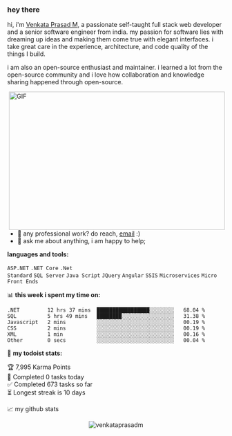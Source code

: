 ### hey there 

hi, i'm [Venkata Prasad M](https://venkataprasadm.me/), a passionate self-taught full stack web developer and a senior software engineer from india. my passion for software lies with dreaming up ideas and making them come true with elegant interfaces. i take great care in the experience, architecture, and code quality of the things I build.

i am also an open-source enthusiast and maintainer. i learned a lot from the open-source community and i love how collaboration and knowledge sharing happened through open-source.


  <img align="right" alt="GIF" src="https://github.com/abhisheknaiidu/abhisheknaiidu/blob/master/code.gif?raw=true" width="500" height="320" />
  
- 💼 any professional work? do reach, [email](mailto:venkataprasadmcareer@outlook.com) :)
- 💬 ask me about anything, i am happy to help;

**languages and tools:**  

<code>ASP.NET</code>
<code>.NET Core</code>
<code>.Net Standard</code>
<code>SQL Server</code>
<code>Java Script</code>
<code>JQuery</code>
<code>Angular</code>
<code>SSIS</code>
<code>Microservices</code>
<code>Micro Front Ends</code>

📊 **this week i spent my time on:**
<!--START_SECTION:waka-->

```text
.NET         12 hrs 37 mins  █████████████████░░░░░░░░   68.04 %
SQL          5 hrs 49 mins   ████████░░░░░░░░░░░░░░░░░   31.38 %
Javascript   2 mins          ░░░░░░░░░░░░░░░░░░░░░░░░░   00.19 %
CSS          2 mins          ░░░░░░░░░░░░░░░░░░░░░░░░░   00.19 %
XML          1 min           ░░░░░░░░░░░░░░░░░░░░░░░░░   00.16 %
Other        0 secs          ░░░░░░░░░░░░░░░░░░░░░░░░░   00.04 %
```

<!--END_SECTION:waka-->


🚧 **my todoist stats:**
<!-- TODO-IST:START -->
🏆  7,995 Karma Points           
🌸  Completed 0 tasks today           
✅  Completed 673 tasks so far           
⏳  Longest streak is 10 days
<!-- TODO-IST:END -->


📈 my github stats

<p align="center"> <img src="https://github-readme-stats.vercel.app/api?username=venkataprasadm&show_icons=true&theme=gotham" alt="venkataprasadm" />




